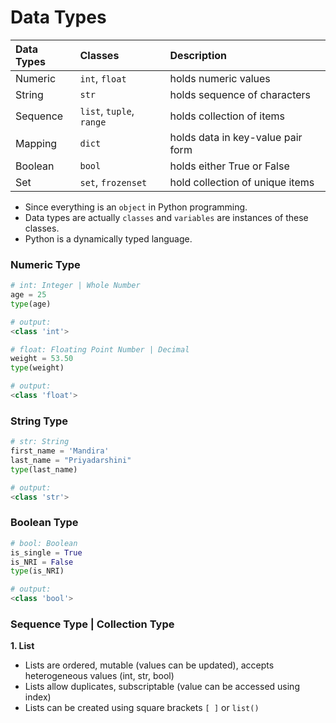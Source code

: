 # **Data Types**

Data Types | Classes | Description
:--- | :--- | :---
Numeric |	`int`, `float` | holds numeric values
String | `str` | holds sequence of characters
Sequence | `list`, `tuple`, `range` |	holds collection of items
Mapping |	`dict` | holds data in key-value pair form
Boolean |	`bool` | holds either True or False
Set |	`set`, `frozenset` | hold collection of unique items

- Since everything is an `object` in Python programming. 
- Data types are actually `classes` and `variables` are instances of these classes.
- Python is a dynamically typed language. 

### **Numeric Type**
```python
# int: Integer | Whole Number
age = 25
type(age)

# output:
<class 'int'>

# float: Floating Point Number | Decimal
weight = 53.50
type(weight)

# output:
<class 'float'>
```

### **String Type**
```python
# str: String
first_name = 'Mandira'
last_name = "Priyadarshini"
type(last_name)

# output:
<class 'str'>
```

### **Boolean Type**
```python
# bool: Boolean
is_single = True
is_NRI = False
type(is_NRI)

# output:
<class 'bool'>
```

### **Sequence Type | Collection Type**

**1. List**
- Lists are ordered, mutable (values can be updated), accepts heterogeneous values (int, str, bool)
- Lists allow duplicates, subscriptable (value can be accessed using index)
- Lists can be created using square brackets `[ ]` or `list()`
